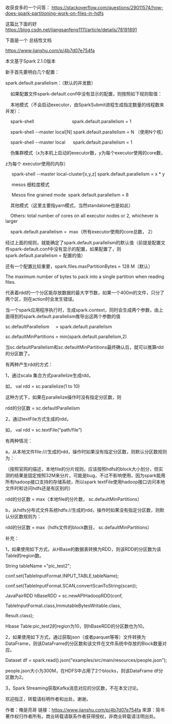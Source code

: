 
收获良多的一个问答： https://stackoverflow.com/questions/29011574/how-does-spark-partitioning-work-on-files-in-hdfs

这篇比下面的好 https://blog.csdn.net/jiangsanfeng1111/article/details/78191891

下面是一个 总结性文档

https://www.jianshu.com/p/4b7d07e754fa

本文基于Spark 2.1.0版本

新手首先要明白几个配置：

spark.default.parallelism：（默认的并发数）

    如果配置文件spark-default.conf中没有显示的配置，则按照如下规则取值：

    本地模式（不会启动executor，由SparkSubmit进程生成指定数量的线程数来并发）：

    spark-shell                              spark.default.parallelism = 1

    spark-shell --master local[N] spark.default.parallelism = N （使用N个核）

    spark-shell --master local      spark.default.parallelism = 1

    伪集群模式（x为本机上启动的executor数，y为每个executor使用的core数，

z为每个 executor使用的内存）

     spark-shell --master local-cluster[x,y,z] spark.default.parallelism = x * y

     mesos 细粒度模式

     Mesos fine grained mode  spark.default.parallelism = 8

    其他模式（这里主要指yarn模式，当然standalone也是如此）

    Others: total number of cores on all executor nodes or 2, whichever is larger

    spark.default.parallelism =  max（所有executor使用的core总数， 2）

经过上面的规则，就能确定了spark.default.parallelism的默认值（前提是配置文件spark-default.conf中没有显示的配置，如果配置了，则spark.default.parallelism = 配置的值）

还有一个配置比较重要，spark.files.maxPartitionBytes = 128 M（默认）

The maximum number of bytes to pack into a single partition when reading files.

代表着rdd的一个分区能存放数据的最大字节数，如果一个400m的文件，只分了两个区，则在action时会发生错误。

当一个spark应用程序执行时，生成spark.context，同时会生成两个参数，由上面得到的spark.default.parallelism推导出这两个参数的值

sc.defaultParallelism     = spark.default.parallelism

sc.defaultMinPartitions = min(spark.default.parallelism,2)

当sc.defaultParallelism和sc.defaultMinPartitions最终确认后，就可以推算rdd的分区数了。

有两种产生rdd的方式：

1，通过scala 集合方式parallelize生成rdd，

如， val rdd = sc.parallelize(1 to 10)

这种方式下，如果在parallelize操作时没有指定分区数，则

rdd的分区数 = sc.defaultParallelism

2，通过textFile方式生成的rdd，

如， val rdd = sc.textFile(“path/file”)

有两种情况：

a，从本地文件file:///生成的rdd，操作时如果没有指定分区数，则默认分区数规则为：

（按照官网的描述，本地file的分片规则，应该按照hdfs的block大小划分，但实测的结果是固定按照32M来分片，可能是bug，不过不影响使用，因为spark能用所有hadoop接口支持的存储系统，所以spark textFile使用hadoop接口访问本地文件时和访问hdfs还是有区别的）

rdd的分区数 = max（本地file的分片数， sc.defaultMinPartitions）

b，从hdfs分布式文件系统hdfs://生成的rdd，操作时如果没有指定分区数，则默认分区数规则为：

rdd的分区数 = max（hdfs文件的block数目， sc.defaultMinPartitions）

补充：

1，如果使用如下方式，从HBase的数据表转换为RDD，则该RDD的分区数为该Table的region数。

String tableName ="pic_test2";

conf.set(TableInputFormat.INPUT_TABLE,tableName);

conf.set(TableInputFormat.SCAN,convertScanToString(scan));

JavaPairRDD hBaseRDD = sc.newAPIHadoopRDD(conf,

TableInputFormat.class,ImmutableBytesWritable.class,

Result.class);

Hbase Table:pic_test2的region为10，则hBaseRDD的分区数也为10。

2，如果使用如下方式，通过获取json（或者parquet等等）文件转换为DataFrame，则该DataFrame的分区数和该文件在文件系统中存放的Block数量对应。

Dataset<Row> df = spark.read().json("examples/src/main/resources/people.json");

people.json大小为300M，在HDFS中占用了2个blocks，则该DataFrame df分区数为2。

3，Spark Streaming获取Kafka消息对应的分区数，不在本文讨论。

欢迎指正，转载请标明作者和出处，谢谢。

作者：俺是亮哥
链接：https://www.jianshu.com/p/4b7d07e754fa
來源：简书
著作权归作者所有。商业转载请联系作者获得授权，非商业转载请注明出处。